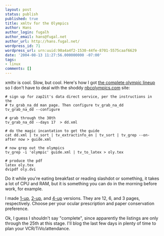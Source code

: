 ```yaml
---
layout: post
status: publish
published: true
title: xmltv for the Olympics
author: Hans
author_login: fugalh
author_email: hans@fugal.net
author_url: http://hans.fugal.net/
wordpress_id: 71
wordpress_url: urn:uuid:90a4a4f2-1530-44fe-8701-5575caaf6629
date: '2004-08-13 11:27:56.000000000 -07:00'
tags:
- linux
comments: []
---
```

<p>xmltv is cool. Slow, but cool. Here's how I got <a href="http://hans.fugal.net/oly.pdf">the complete olympic
lineup</a> so I don't have to deal with the
shoddy <a href="nbcolympics.com">nbcolympics.com</a> site:</p>

<pre><code># sign up for zap2it's data direct service, per the instructions in the
# tv_grab_na_dd man page. Then configure tv_grab_na_dd
tv_grab_na_dd --configure

# grab through the 30th
tv_grab_na_dd --days 17  &gt; dd.xml

# do the magic incantation to get the guide
cat dd.xml | tv_sort | tv_extractinfo_en | tv_sort | tv_grep --on-after now &gt; guide.xml

# now grep out the olympics
tv_grep -i 'olympic' guide.xml | tv_to_latex &gt; oly.tex

# produce the pdf
latex oly.tex
dvipdf oly.dvi
</code></pre>

<p>Do it while you're eating breakfast or reading slashdot or something, it takes
a lot of CPU and RAM, but it is something you can do in the morning before
work, for example.</p>

<p>I made <a href="http://falcon.fugal.net/oly.pdf">1-up</a>, <a href="http://hans.fugal.net/oly2.pdf">2-up</a>, and
<a href="http://hans.fugal.net/oly4.pdf">4-up</a> versions. They are 12, 6,
and 3 pages, respectively. Choose per your ocular prescription and paper
conservation preference.</p>

<p>Ok, I guess I shouldn't say "complete", since apparently the listings are only
through the 25th at this stage. I'll blog the last few days in plenty of time
to plan your VCR/TiVo/attendance.</p>

